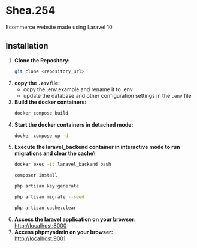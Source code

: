# Shea.254
Ecommerce website made using Laravel 10

## Installation
1. **Clone the Repository:**
    ```bash
    git clone <repository_url>
    ```
1. **copy the `.env` file:**
    - copy the .env.example and rename it to .env
    - update the database and other configuration settings in the `.env` file
1. **Build the docker containers:**
    ```bash
    docker compose build
    ```
1. **Start the docker containers in detached mode:**
    ```bash
    docker compose up -d
    ```
1. **Execute the laravel_backend container in interactive mode to run migrations and clear the cache**\
    ```bash
    docker exec -it laravel_backend bash
    ```
    ```bash
    composer install
    ```
    ```bash
    php artisan key:generate
    ```
     ```bash
    php artisan migrate --seed
    ```
     ```bash
    php artisan cache:clear
    ```
1. **Access the laravel application on your browser:**\
    [http://localhost:8000](http://localhost:8000)
1. **Access phpmyadmin on your browser:**\
    [http://localhost:9001](http://localhost:9001)
